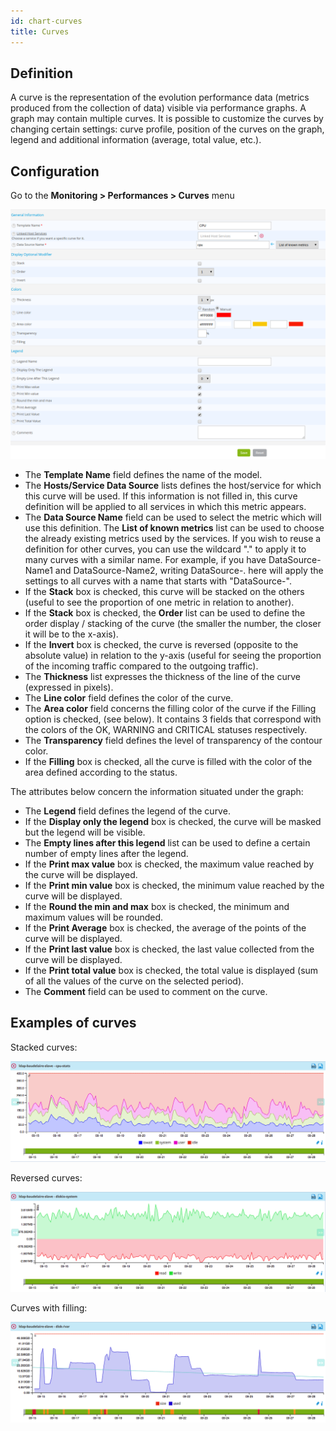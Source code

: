 ```yaml
---
id: chart-curves
title: Curves
---
```


## Definition

A curve is the representation of the evolution performance data (metrics produced from the collection of data) visible
via performance graphs. A graph may contain multiple curves. It is possible to customize the curves by changing certain
settings: curve profile, position of the curves on the graph, legend and additional information (average, total value, etc.).

## Configuration

Go to the **Monitoring \> Performances \> Curves** menu

![image](../assets/metrology/02addcurve.png)

* The **Template Name** field defines the name of the model.
* The **Hosts/Service Data Source** lists defines the host/service for which this curve will be used. If this information
  is not filled in, this curve definition will be applied to all services in which this metric appears.
* The **Data Source Name** field can be used to select the metric which will use this definition. The **List of known metrics**
  list can be used to choose the already existing metrics used by the services. If you wish to reuse a definition for other curves, you can use the wildcard "." to apply it to many curves with a similar name. For example, if you have DataSource-Name1 and DataSource-Name2, writing DataSource-. here will apply the settings to all curves with a name that starts with "DataSource-".
* If the **Stack** box is checked, this curve will be stacked on the others (useful to see the proportion of one metric in
  relation to another).
* If the **Stack** box is checked, the **Order** list can be used to define the order display / stacking of the curve (the
  smaller the number, the closer it will be to the x-axis).
* If the **Invert** box is checked, the curve is reversed (opposite to the absolute value) in relation to the y-axis (useful
  for seeing the proportion of the incoming traffic compared to the outgoing traffic).
* The **Thickness** list expresses the thickness of the line of the curve (expressed in pixels).
* The **Line color** field defines the color of the curve.
* The **Area color** field concerns the filling color of the curve if the Filling option is checked, (see below). It contains
  3 fields that correspond with the colors of the OK, WARNING and CRITICAL statuses respectively.
* The **Transparency** field defines the level of transparency of the contour color.
* If the **Filling** box is checked, all the curve is filled with the color of the area defined according to the status.

The attributes below concern the information situated under the graph:

* The **Legend** field defines the legend of the curve.
* If the **Display only the legend** box is checked, the curve will be masked but the legend will be visible.
* The **Empty lines after this legend** list can be used to define a certain number of empty lines after the legend.
* If the **Print max value** box is checked, the maximum value reached by the curve will be displayed.
* If the **Print min value** box is checked, the minimum value reached by the curve will be displayed.
* If the **Round the min and max** box is checked, the minimum and maximum values will be rounded.
* If the **Print Average** box is checked, the average of the points of the curve will be displayed.
* If the **Print last value** box is checked, the last value collected from the curve will be displayed.
* If the **Print total value** box is checked, the total value is displayed (sum of all the values of the curve on the selected period).
* The **Comment** field can be used to comment on the curve.

## Examples of curves

Stacked curves:

![image](../assets/metrology/02graphempile.png)

Reversed curves:

![image](../assets/metrology/02graphinverse.png)
 
Curves with filling:

![image](../assets/metrology/02graphremplissage.png)

